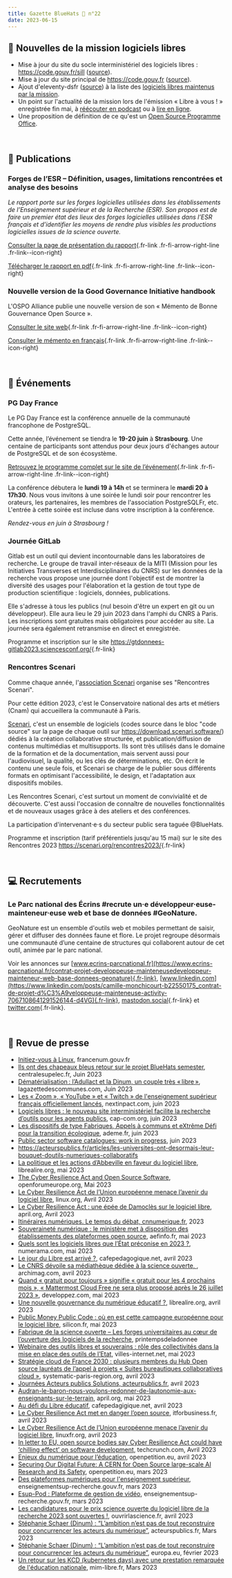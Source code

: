 ```yaml
---
title: Gazette BlueHats 🧢 n°22
date: 2023-06-15
---
```


## 🚀 Nouvelles de la mission logiciels libres

- Mise à jour du site du socle interministériel des logiciels libres : <https://code.gouv.fr/sill> ([source](https://github.com/codegouvfr/sill-web/)).
- Mise à jour du site principal de <https://code.gouv.fr> ([source](https://github.com/codegouvfr/codegouv-website)).
- Ajout d'eleventy-dsfr ([source](https://github.com/codegouvfr/eleventy-dsfr)) à la liste des [logiciels libres maintenus par la mission](/fr/devs/).
- Un point sur l'actualité de la mission lors de l'émission « Libre à vous ! » enregistrée fin mai, à [réécouter en podcast](https://www.libreavous.org/177-la-mission-logiciels-libres-de-la-dinum " ") ou à [lire en ligne](https://www.librealire.org/emission-libre-a-vous-diffusee-mardi-30-mai-2023-sur-radio-cause-commune).
- Une proposition de définition de ce qu'est un [Open Source Programme Office](/fr/blog/definition-ospo/).

<br/>

## 📖 Publications
### Forges de l’ESR – Définition, usages, limitations rencontrées et analyse des besoins

*Le rapport porte sur les forges logicielles utilisées dans les établissements de l’Enseignement supérieur et de la Recherche (ESR). Son propos est de faire un premier état des lieux des forges logicielles utilisées dans l’ESR français et d’identifier les moyens de rendre plus visibles les productions logicielles issues de la science ouverte.*

[Consulter la page de présentation du rapport](https://www.ouvrirlascience.fr/forges-de-lesr-definition-usages-limitations-rencontrees-et-analyse-des-besoins/){.fr-link .fr-fi-arrow-right-line .fr-link--icon-right}

[Télécharger le rapport en pdf](https://hal-lara.archives-ouvertes.fr/hal-04098702v2/file/etatdeslieux.pdf){.fr-link .fr-fi-arrow-right-line .fr-link--icon-right}

### Nouvelle version de la Good Governance Initiative handbook

L'OSPO Alliance publie une nouvelle version de son « Mémento de Bonne Gouvernance Open Source ».

[Consulter le site web](https://ospo-alliance.org/ggi/){.fr-link .fr-fi-arrow-right-line .fr-link--icon-right}

[Consulter le mémento en français](https://ospo-alliance.org/docs/ggi_handbook_v1.1_fr.pdf){.fr-link .fr-fi-arrow-right-line .fr-link--icon-right}

<br/>

## 📅 Événements
### PG Day France

Le PG Day France est la conférence annuelle de la communauté francophone de PostgreSQL.

Cette année, l’événement se tiendra le **19-20 juin** à **Strasbourg**. Une centaine de participants sont attendus pour deux jours d'échanges autour de PostgreSQL et de son écosystème. 

[Retrouvez le programme complet sur le site de l’événement](https://pgday.fr/programme){.fr-link .fr-fi-arrow-right-line .fr-link--icon-right}
               
La conférence débutera le **lundi 19 à 14h** et se terminera le **mardi 20 à 17h30**. Nous vous invitons à une soirée le lundi soir pour rencontrer les orateurs, les partenaires, les membres de l'association PostgreSQLFr, etc. L'entrée à cette soirée est incluse dans votre inscription à la conférence.

*Rendez-vous en juin à Strasbourg !*

### Journée GitLab

Gitlab est un outil qui devient incontournable dans les laboratoires de recherche. Le groupe de travail inter-réseaux de la MITI (Mission pour les Initiatives Transverses et Interdisciplinaires du CNRS) sur les données de la recherche vous propose une journée dont l'objectif est de montrer la diversité des usages pour l'élaboration et la gestion de tout type de production scientifique : logiciels, données, publications.

Elle s'adresse à tous les publics (nul besoin d'être un expert en git ou un développeur). Elle aura lieu le 29 juin 2023 dans l'amphi du CNRS à Paris. Les inscriptions sont gratuites mais obligatoires pour accéder au site. La journée sera également retransmise en direct et enregistrée.

Programme et inscription sur le site <https://gtdonnees-gitlab2023.sciencesconf.org/>{.fr-link}

### Rencontres Scenari

Comme chaque année, l'[association Scenari](https://scenari.org/co/association.html) organise ses "Rencontres Scenari".

Pour cette édition 2023, c'est le Conservatoire national des arts et métiers (Cnam) qui accueillera la communauté à Paris.

[Scenari](https://scenari.software/), c'est un ensemble de logiciels (codes source dans le bloc "code source" sur la page de chaque outil sur <https://download.scenari.software/>) dédiés à la création collaborative structurée, et publication/diffusion de contenus multimédias et multisupports. Ils sont très utilisés dans le domaine de la formation et de la documentation, mais servent aussi pour l'audiovisuel, la qualité, ou les clés de déterminations, etc. On écrit le contenu une seule fois, et Scenari se charge de le publier sous différents formats en optimisant l'accessibilité, le design, et l'adaptation aux dispositifs mobiles.

Les Rencontres Scenari, c'est surtout un moment de convivialité et de découverte. C'est aussi l'occasion de connaître de nouvelles fonctionnalités et de nouveaux usages grâce à des ateliers et des conférences.

La participation d'intervenant⋅e⋅s du secteur public sera taguée @BlueHats.

Programme et inscription (tarif préférentiels jusqu'au 15 mai) sur le site des Rencontres 2023 <https://scenari.org/rencontres2023/>{.fr-link}

<br/>

## 💻 Recrutements
### Le Parc national des Écrins #recrute un·e développeur·euse-mainteneur·euse web et base de données #GeoNature.

GeoNature est un ensemble d'outils web et mobiles permettant de saisir, gérer et diffuser des données faune et flore. Le projet regroupe désormais une communauté d’une centaine de structures qui collaborent autour de cet outil, animée par le parc national.

Voir les annonces sur [www.ecrins-parcnational.fr](https://www.ecrins-parcnational.fr/contrat-projet-developpeuse-mainteneusedeveloppeur-mainteneur-web-base-donnees-geonature){.fr-link}, [www.linkedin.com](https://www.linkedin.com/posts/camille-monchicourt-b22550175_contrat-de-projet-d%C3%A9veloppeuse-mainteneuse-activity-7067108641291526144-d4VG){.fr-link}, [mastodon.social](https://mastodon.social/@camillemonchicourt/110423674471141086){.fr-link} et [twitter.com](https://twitter.com/GeoNature2/status/1661349387144949763){.fr-link}.

<br/>

## 📰 Revue de presse

- [Initiez-vous à Linux](https://www.francenum.gouv.fr/formations/initiez-vous-linux), francenum.gouv.fr
- [Ils ont des chapeaux bleus retour sur le projet BlueHats semester](https://www.centralesupelec.fr/fr/ils-ont-des-chapeaux-bleus-retour-sur-le-projet-blue-hats-semester), centralesupelec.fr, Juin 2023
- [Dématérialisation : l’Adullact et la Dinum, un couple très « libre »](https://www.lagazettedescommunes.com/865476/dematerialisation%E2%80%89-ladullact-et-la-dinum-un-couple-tres-%E2%80%AFlibre%E2%80%AF/), lagazettedescommunes.com, Juin 2023
- [Les « Zoom », « YouTube » et « Twitch » de l'enseignement supérieur français officiellement lancés](https://www.nextinpact.com/article/71727/les-zoom-youtube-et-twitch-enseignement-superieur-francais-officiellement-lances), nextinpact.com, juin 2023
- [Logiciels libres : le nouveau site interministériel facilite la recherche d’outils pour les agents publics](https://www.cap-com.org/actualit%C3%A9s/logiciels-libres-le-nouveau-site-interministeriel-facilite-la-recherche-doutils-pour-les), cap-com.org, juin 2023
- [Les dispositifs de type Fabriques, Appels à communs et eXtrême Défi pour la transition écologique](https://infos.ademe.fr/lettre-strategie/les-dispositifs-de-type-fabriques-appels-a-communs-et-extreme-defi-pour-la-transition-ecologique/), ademe.fr, juin 2023
- [Public sector software catalogues: work in progress](https://joinup.ec.europa.eu/collection/open-source-observatory-osor/news/public-sector-software-catalogues), juin 2023
- https://acteurspublics.fr/articles/les-universites-ont-desormais-leur-bouquet-doutils-numeriques-collaboratifs
- [La politique et les actions d’Abbeville en faveur du logiciel libre](https://www.librealire.org/emission-libre-a-vous-diffusee-mardi-16-mai-2023-sur-radio-cause-commune#La-politique-et-les-actions-d-Abbeville-en-faveur-du-logiciel-nbsp), librealire.org, mai 2023
- [The Cyber Resilience Act and Open Source Software](https://openforumeurope.org/event/the-cyber-resilience-act-and-open-source-software/), openforumeurope.org, Mai 2023
- [Le Cyber Resilience Act de l’Union européenne menace l’avenir du logiciel libre](https://linuxfr.org/news/le-cyber-resilience-act-de-l-union-europeenne-menace-l-avenir-du-logiciel-libre), linux.org, Avril 2023
- [Le Cyber Resilience Act : une épée de Damoclès sur le logiciel libre](https://www.april.org/le-cyber-resilience-act-une-epee-de-damocles-sur-le-logiciel-libre), april.org, Avril 2023
- [Itinéraires numériques. Le temps du débat, cnnumerique.fr](https://cnnumerique.fr/nos-travaux/itineraires-numeriques-le-temps-du-debat), 2023
- [Souveraineté numérique : le ministère met à disposition des établissements des plateformes open source](https://www.aefinfo.fr/depeche/692365-souverainete-numerique-le-ministere-met-a-disposition-des-etablissements-des-plateformes-open-source), aefinfo.fr, mai 2023
- [Quels sont les logiciels libres que l’État préconise en 2023 ?](https://www.numerama.com/tech/1375274-quels-sont-les-logiciels-libres-que-letat-preconise-en-2023.html), numerama.com, mai 2023
- [Le jour du Libre est arrivé ?](https://www.cafepedagogique.net/2023/04/12/le-jour-du-libre-est-arrive/), cafepedagogique.net, avril 2023
- [Le CNRS dévoile sa médiathèque dédiée à la science ouverte, ](https://www.archimag.com/veille-documentation/2023/04/28/cnrs-devoile-mediatheque-dediee-science-ouverte), archimag.com, avril 2023
- [Quand « gratuit pour toujours » signifie « gratuit pour les 4 prochains mois », « Mattermost Cloud Free ne sera plus proposé après le 26 juillet 2023 »](https://cloud-computing.developpez.com/actu/344302/Quand-gratuit-pour-toujours-signifie-gratuit-pour-les-4-prochains-mois-Mattermost-Cloud-Free-ne-sera-plus-propose-apres-le-26-juillet-2023-annonce-l-entreprise-de-logiciels/=), developpez.com, mai 2023
- [Une nouvelle gouvernance du numérique éducatif ?](https://www.librealire.org/une-nouvelle-gouvernance-du-numerique-educatif), librealire.org, avril 2023
- [Public Money Public Code : où en est cette campagne européenne pour le logiciel libre](https://www.silicon.fr/public-money-public-code-campagne-europeenne-logiciel-libre-464585.html), silicon.fr, mai 2023
- [Fabrique de la science ouverte – Les forges universitaires au cœur de l’ouverture des logiciels de la recherche](https://printempsdeladonnee.fr/events/fabrique-de-la-science-ouverte-les-forges-universitaires-au-coeur-de-louverture-des-logiciels-de-la-recherche/), printempsdeladonnee
- [Webinaire des outils libres et souverains : rôle des collectivités dans la mise en place des outils de l’Etat](https://www.villes-internet.net/site/evenements/place-collectivites-outils-libres-souverains/), villes-internet.net, mai 2023
- [Stratégie cloud de France 2030 : plusieurs membres du Hub Open source lauréats de l’appel à projets « Suites bureautiques collaboratives cloud »](https://systematic-paris-region.org/plusieurs-members-du-hub-open-source-laureats-de-lappel-a-projets-suites-bureautiques-collaboratives-cloud/), systematic-paris-region.org, avril 2023
- [Journées Acteurs publics Solutions, acteurpublics.fr](https://acteurspublics.fr/webtv/emissions/journees-acteurs-publics-solutions/audran-le-baron-nous-voulons-redonner-de-lautonomie-aux-enseignants-sur-le-terrain), avril 2023
- [Audran-le-baron-nous-voulons-redonner-de-lautonomie-aux-enseignants-sur-le-terrain](https://wiki.april.org/w/Audran-le-baron-nous-voulons-redonner-de-lautonomie-aux-enseignants-sur-le-terrain), april.org, mai 2023
- [Au défi du Libre éducatif](https://www.cafepedagogique.net/2023/04/03/au-defi-du-libre-educatif/), cafepedagigique.net, avril 2023
- [Le Cyber Resilience Act met en danger l’open source](https://www.itforbusiness.fr/le-cyber-resilience-act-cra-met-en-danger-l-open-source-61695), itforbusiness.fr, avril 2023
- [Le Cyber Resilience Act de l’Union européenne menace l’avenir du logiciel libre](https://linuxfr.org/news/le-cyber-resilience-act-de-l-union-europeenne-menace-l-avenir-du-logiciel-libre), linuxfr.org, avril 2023
- [In letter to EU, open source bodies say Cyber Resilience Act could have ‘chilling effect’ on software development](https://techcrunch.com/2023/04/18/in-letter-to-european-commission-open-source-bodies-say-cyber-resilience-act-could-have-chilling-effect-on-software-development/?guccounter=1), techcrunch.com, Avril 2023
- [Enjeux du numérique pour l’éducation](https://agoramanagers.tv/enjeux-du-numerique-pour-leducation/), openpetition.eu, avril 2023
- [Securing Our Digital Future: A CERN for Open Source large-scale AI Research and its Safety](https://www.openpetition.eu/petition/online/securing-our-digital-future-a-cern-for-open-source-large-scale-ai-research-and-its-safety), openpetition.eu, mars 2023
- [Des plateformes numériques pour l'enseignement supérieur](https://www.enseignementsup-recherche.gouv.fr/fr/des-plateformes-numeriques-pour-l-enseignement-superieur-90254), enseignementsup-recherche.gouv.fr, mars 2023
- [Esup-Pod : Plateforme de gestion de vidéo](https://www.enseignementsup-recherche.gouv.fr/fr/esup-pod-plateforme-de-gestion-de-video-90260), enseignementsup-recherche.gouv.fr, mars 2023
- [Les candidatures pour le prix science ouverte du logiciel libre de la recherche 2023 sont ouvertes !](https://www.ouvrirlascience.fr/les-candidatures-pour-le-prix-science-ouverte-du-logiciel-libre-de-la-recherche-2023-sont-ouvertes/), ouvrirlascience.fr, avril 2023
- [Stéphanie Schaer (Dinum) : “L’ambition n’est pas de tout reconstruire pour concurrencer les acteurs du numérique”](https://acteurspublics.fr/articles/stephanie-schaer-dinum-lambition-nest-pas-de-tout-reconstruire-pour-concurrencer-les-acteurs-du-numerique), acteurspublics.fr, Mars 2023
- [Stéphanie Schaer (Dinum) : “L’ambition n’est pas de tout reconstruire pour concurrencer les acteurs du numérique”](https://edps.europa.eu/press-publications/press-news/press-releases/2023/edps-pilot-use-open-source-software_en), europa.eu, février 2023
- [Un retour sur les KCD (kubernetes days) avec une prestation remarquée de l'éducation nationale](https://fosstodon.org/@nschont@mastodon.mim-libre.fr/110004968311870221), mim-libre.fr, Mars 2023
